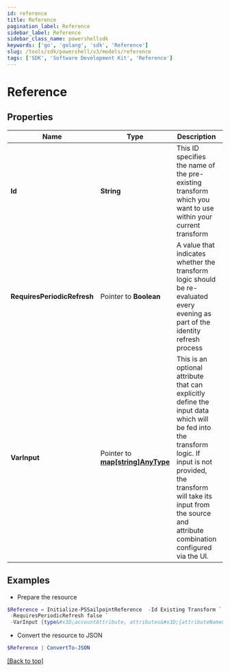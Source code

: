```yaml
---
id: reference
title: Reference
pagination_label: Reference
sidebar_label: Reference
sidebar_class_name: powershellsdk
keywords: ['go', 'golang', 'sdk', 'Reference'] 
slug: /tools/sdk/powershell/v3/models/reference
tags: ['SDK', 'Software Development Kit', 'Reference']
---
```



# Reference

## Properties

Name | Type | Description | Notes
------------ | ------------- | ------------- | -------------
**Id** |  **String** | This ID specifies the name of the pre-existing transform which you want to use within your current transform | 
**RequiresPeriodicRefresh** |  Pointer to **Boolean** | A value that indicates whether the transform logic should be re-evaluated every evening as part of the identity refresh process | [optional] [default to $false]
**VarInput** |  Pointer to [**map[string]AnyType**](any-type) | This is an optional attribute that can explicitly define the input data which will be fed into the transform logic. If input is not provided, the transform will take its input from the source and attribute combination configured via the UI. | [optional] 

## Examples

- Prepare the resource
```powershell
$Reference = Initialize-PSSailpointReference  -Id Existing Transform `
 -RequiresPeriodicRefresh false `
 -VarInput {type&#x3D;accountAttribute, attributes&#x3D;{attributeName&#x3D;first_name, sourceName&#x3D;Source}}
```

- Convert the resource to JSON
```powershell
$Reference | ConvertTo-JSON
```


[[Back to top]](#) 

